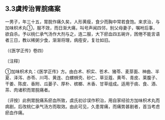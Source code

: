 ## 3.3虞抟治胃脘痛案

一男子，年三十五，胃脘作痛久矣，人形黄瘦，食少而胸中常若食饱。来求治，与加味枳术丸①，服不效，而日渐大痛，叫号声闻四邻，别父母妻子，嘱咐后事，欲自杀。予以桃仁承气汤作大剂与之，连二服，大下瘀血四五碗许，困倦不能言语者三日，教以稀粥少食，渐渐将理，病痊安，复壮如旧。

（《医学正传》卷四）

〔注释〕

①加味枳术丸：《医学正传》方。由白术、枳实、苍术、猪苓、麦芽面、神曲、半夏、泽泻、赤苓、川芎、黄连、白螺蛳壳、砂仁、草豆蔻、黄芩、青皮、莱腹子、干姜、陈皮、香附、瓜蒌子、厚朴、槟榔、木香、甘草组成。适用于痰、食、酒、茶、肉诸积而胃脘痛者。

〔评按〕此例胃脘痛系瘀血所致，虞氏初诊误作积治，用自家经验方加味枳术丸而病剧，后改桃仁承气汤方而取效。由此可见，久患胃痛，而痛势甚剧者，首当考虑瘀血作痛。
